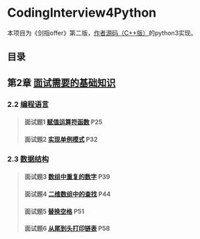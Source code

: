 # CodingInterview4Python
本项目为《剑指offer》第二版，[作者源码（C++版）](https://github.com/zhedahht/CodingInterviewChinese2)的python3实现。

## 目录

## 第2章 [面试需要的基础知识](/chapter_2)
### 2.2 [编程语言](/chapter_2/section_2)

> #### 面试题1 [赋值运算符函数](./chapter_2/section_2#qusetion_1) P25
>
> #### 面试题2 [实现单例模式](./chapter_2/section_2#question_2) P32

### 2.3 [数据结构](/chapter_2/section_3)

> #### 面试题3 [数组中重复的数字](./chapter_2/section_3#question_3) P39
>
> #### 面试题4 [二维数组中的查找](./chapter_2/section_3#question_4) P44
>
> #### 面试题5 [替换空格](./chapter_2/section_3#question_5) P51
>
> #### 面试题6 [从尾到头打印链表](./chapter_2/section_3#question_6) P58

